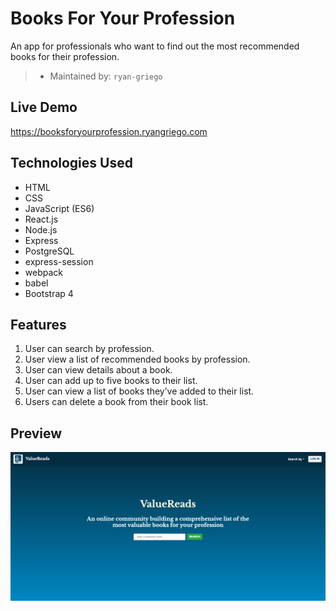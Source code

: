# Books For Your Profession
An app for professionals who want to find out the most recommended books for their profession.
> - Maintained by: `ryan-griego`



## Live Demo
https://booksforyourprofession.ryangriego.com

## Technologies Used
  - HTML
  - CSS
  - JavaScript (ES6)
  - React.js
  - Node.js
  - Express
  - PostgreSQL
  - express-session
  - webpack
  - babel
  - Bootstrap 4

  ## Features
 1. User can search by profession.
 1. User view a list of recommended books by profession.
 1. User can view details about a book.
 1. User can add up to five books to their list.
 1. User can view a list of books they’ve added to their list.
 1. Users can delete a book from their book list.

 ## Preview
 <img src="server/public/images/books-for-your-profession.png">
